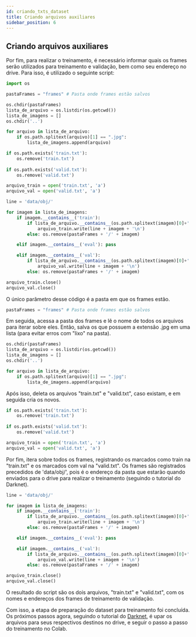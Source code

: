 ```yaml
---
id: criando_txts_dataset
title: Criando arquivos auxiliares
sidebar_position: 6
---
```


## Criando arquivos auxiliares

Por fim, para realizar o treinamento, é necessário informar quais os frames serão utilizados para treinamento e validação, bem como seu endereço no drive. Para isso, é utilizado o seguinte script:

```py
import os

pastaFrames = "frames" # Pasta onde frames estão salvos

os.chdir(pastaFrames)
lista_de_arquivo = os.listdir(os.getcwd())
lista_de_imagens = []
os.chdir('..')

for arquivo in lista_de_arquivo:
    if os.path.splitext(arquivo)[1] == ".jpg":
        lista_de_imagens.append(arquivo)

if os.path.exists('train.txt'):
    os.remove('train.txt')
    
if os.path.exists('valid.txt'):
    os.remove('valid.txt')

arquivo_train = open('train.txt', 'a')
arquivo_val = open('valid.txt', 'a')

line = 'data/obj/'

for imagem in lista_de_imagens:
    if imagem.__contains__('train'):
        if lista_de_arquivo.__contains__(os.path.splitext(imagem)[0]+'.txt'):
            arquivo_train.write(line + imagem + '\n')
        else: os.remove(pastaFrames + '/' + imagem)

    elif imagem.__contains__('eval'): pass

    elif imagem.__contains__('val'):
        if lista_de_arquivo.__contains__(os.path.splitext(imagem)[0]+'.txt'):
            arquivo_val.write(line + imagem + '\n')
        else: os.remove(pastaFrames + '/' + imagem)

arquivo_train.close()
arquivo_val.close()
```

O único parâmetro desse código é a pasta em que os frames estão.

```py
pastaFrames = "frames" # Pasta onde frames estão salvos
```

Em seguida, acessa a pasta dos frames e lê o nome de todos os arquivos para iterar sobre eles. Então, salva os que possuem a extensão .jpg em uma lista (para evitar erros com "lixo" na pasta).

```py
os.chdir(pastaFrames)
lista_de_arquivo = os.listdir(os.getcwd())
lista_de_imagens = []
os.chdir('..')

for arquivo in lista_de_arquivo:
    if os.path.splitext(arquivo)[1] == ".jpg":
        lista_de_imagens.append(arquivo)
```

Após isso, deleta os arquivos "train.txt" e "valid.txt", caso existam, e em seguida cria os novos.

```py
if os.path.exists('train.txt'):
    os.remove('train.txt')
    
if os.path.exists('valid.txt'):
    os.remove('valid.txt')

arquivo_train = open('train.txt', 'a')
arquivo_val = open('valid.txt', 'a')
```

Por fim, itera sobre todos os frames, registrando os marcados como train na "train.txt" e os marcados com val na "valid.txt". Os frames são registrados precedidos de 'data/obj/', pois é o endereço da pasta que estarão quando enviados para o drive para realizar o treinamento (seguindo o tutorial do Darknet).

```py
line = 'data/obj/'

for imagem in lista_de_imagens:
    if imagem.__contains__('train'):
        if lista_de_arquivo.__contains__(os.path.splitext(imagem)[0]+'.txt'):
            arquivo_train.write(line + imagem + '\n')
        else: os.remove(pastaFrames + '/' + imagem)

    elif imagem.__contains__('eval'): pass

    elif imagem.__contains__('val'):
        if lista_de_arquivo.__contains__(os.path.splitext(imagem)[0]+'.txt'):
            arquivo_val.write(line + imagem + '\n')
        else: os.remove(pastaFrames + '/' + imagem)

arquivo_train.close()
arquivo_val.close()
```

O resultado do script são os dois arquivos, "train.txt" e "valid.txt", com os nomes e endereços dos frames de treinamento de validação.

Com isso, a etapa de preparação do dataset para treinamento foi concluída. Os próximos passos agora, seguindo o tutorial do [Darknet](https://github.com/AlexeyAB/darknet), é upar os arquivos para seus respectivos destinos no drive, e seguir o passo a passo do treinamento no Colab.
